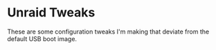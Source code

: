 # Unraid Tweaks

These are some configuration tweaks I'm making that deviate from the default USB boot image.
